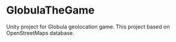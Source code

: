 # GlobulaTheGame
Unity project for Globula geolocation game.
This project based on OpenStreetMaps database.
